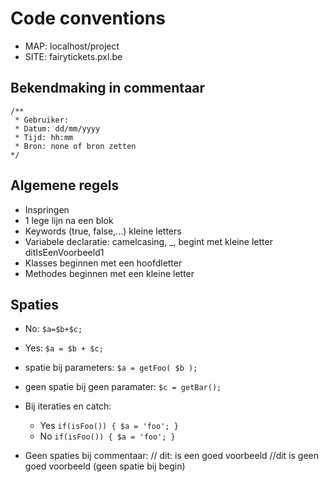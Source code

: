 # Code conventions

- MAP: localhost/project
- SITE: fairytickets.pxl.be

## Bekendmaking in commentaar
	/**
	 * Gebruiker: 
	 * Datum: dd/mm/yyyy
	 * Tijd: hh:mm
	 * Bron: none of bron zetten
	*/

## Algemene regels

  - Inspringen
  - 1 lege lijn na een blok
  - Keywords (true, false,...) kleine letters
  - Variabele declaratie: camelcasing, _, begint met kleine letter
      ditIsEenVoorbeeld1
  - Klasses beginnen met een hoofdletter
  - Methodes beginnen met een kleine letter

## Spaties
  - No: `$a=$b+$c;`

  - Yes: `$a = $b + $c;`
    
  - spatie bij parameters: `$a = getFoo( $b );`
    
  - geen spatie bij geen paramater: `$c = getBar();`
    
  - Bij iteraties en catch:
    - Yes
      `if(isFoo()) { $a = 'foo'; }`
    - No
      `if(isFoo()) { $a = 'foo'; }`
      
  - Geen spaties bij commentaar: 
    // dit: is een goed voorbeeld
    //dit is geen goed voorbeeld (geen spatie bij begin) 
